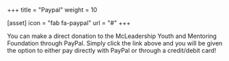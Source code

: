 +++
title = "Paypal"
weight = 10


[asset]
  icon = "fab fa-paypal"
  url = "#"
+++ 

You can make a direct donation to the McLeadership Youth and Mentoring Foundation through PayPal. Simply click the link above and you will be given the option to either pay directly with PayPal or through a credit/debit card! 